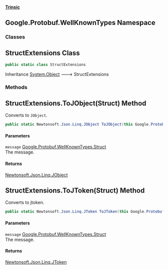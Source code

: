 #### [Trinsic](index.md 'index')
## Google.Protobuf.WellKnownTypes Namespace
### Classes
<a name='Google_Protobuf_WellKnownTypes_StructExtensions'></a>
## StructExtensions Class
```csharp
public static class StructExtensions
```

Inheritance [System.Object](https://docs.microsoft.com/en-us/dotnet/api/System.Object 'System.Object') &#129106; StructExtensions  
### Methods
<a name='Google_Protobuf_WellKnownTypes_StructExtensions_ToJObject(Google_Protobuf_WellKnownTypes_Struct)'></a>
## StructExtensions.ToJObject(Struct) Method
Converts to `JObject`.  
```csharp
public static Newtonsoft.Json.Linq.JObject ToJObject(this Google.Protobuf.WellKnownTypes.Struct message);
```
#### Parameters
<a name='Google_Protobuf_WellKnownTypes_StructExtensions_ToJObject(Google_Protobuf_WellKnownTypes_Struct)_message'></a>
`message` [Google.Protobuf.WellKnownTypes.Struct](https://docs.microsoft.com/en-us/dotnet/api/Google.Protobuf.WellKnownTypes.Struct 'Google.Protobuf.WellKnownTypes.Struct')  
The message.
  
#### Returns
[Newtonsoft.Json.Linq.JObject](https://docs.microsoft.com/en-us/dotnet/api/Newtonsoft.Json.Linq.JObject 'Newtonsoft.Json.Linq.JObject')  
  
<a name='Google_Protobuf_WellKnownTypes_StructExtensions_ToJToken(Google_Protobuf_WellKnownTypes_Struct)'></a>
## StructExtensions.ToJToken(Struct) Method
Converts to jtoken.  
```csharp
public static Newtonsoft.Json.Linq.JToken ToJToken(this Google.Protobuf.WellKnownTypes.Struct message);
```
#### Parameters
<a name='Google_Protobuf_WellKnownTypes_StructExtensions_ToJToken(Google_Protobuf_WellKnownTypes_Struct)_message'></a>
`message` [Google.Protobuf.WellKnownTypes.Struct](https://docs.microsoft.com/en-us/dotnet/api/Google.Protobuf.WellKnownTypes.Struct 'Google.Protobuf.WellKnownTypes.Struct')  
The message.
  
#### Returns
[Newtonsoft.Json.Linq.JToken](https://docs.microsoft.com/en-us/dotnet/api/Newtonsoft.Json.Linq.JToken 'Newtonsoft.Json.Linq.JToken')  
  
  
